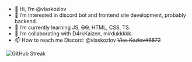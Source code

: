 - 👋 Hi, I’m @vlaskozlov
- 👀 I’m interested in discord bot and frontend site development, probably backend. 
- 🌱 I’m currently learning JS, ~~GO~~, HTML, CSS, TS.
- 💞️ I’m collaborating with D4rkKaizen, mirdukkkkk.
- 📫 How to reach me Discord: @vlaskozlov ~~Vlas Kozlov#6872~~

![GitHub Streak](https://github-readme-streak-stats.herokuapp.com/?user=vlaskozlov&theme=dark)

<!---
vlaskozlov/vlaskozlov is a ✨ special ✨ repository because its `README.md` (this file) appears on your GitHub profile.
You can click the Preview link to take a look at your changes.
--->
